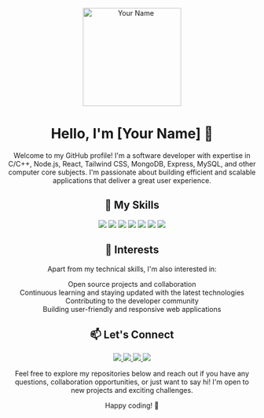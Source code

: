 <p align="center">
  <img src="https://your-profile-image-url" alt="Your Name" width="200" height="200">
</p>

<h1 align="center">Hello, I'm [Your Name] 👋</h1>

<p align="center">Welcome to my GitHub profile! I'm a software developer with expertise in C/C++, Node.js, React, Tailwind CSS, MongoDB, Express, MySQL, and other computer core subjects. I'm passionate about building efficient and scalable applications that deliver a great user experience.</p>

<h2 align="center">🔭 My Skills</h2>

<p align="center">
  <img src="https://img.shields.io/badge/C%2FC++-00599C?style=flat-square&logo=c%2B%2B&logoColor=white">
  <img src="https://img.shields.io/badge/Node.js-339933?style=flat-square&logo=node.js&logoColor=white">
  <img src="https://img.shields.io/badge/React-61DAFB?style=flat-square&logo=react&logoColor=white">
  <img src="https://img.shields.io/badge/Tailwind%20CSS-38B2AC?style=flat-square&logo=tailwind-css&logoColor=white">
  <img src="https://img.shields.io/badge/MongoDB-47A248?style=flat-square&logo=mongodb&logoColor=white">
  <img src="https://img.shields.io/badge/Express.js-000000?style=flat-square&logo=express&logoColor=white">
  <img src="https://img.shields.io/badge/MySQL-4479A1?style=flat-square&logo=mysql&logoColor=white">
</p>

<h2 align="center">🌱 Interests</h2>

<p align="center">Apart from my technical skills, I'm also interested in:</p>

<p align="center">
  Open source projects and collaboration<br>
  Continuous learning and staying updated with the latest technologies<br>
  Contributing to the developer community<br>
  Building user-friendly and responsive web applications
</p>

<h2 align="center">📫 Let's Connect</h2>

<p align="center">
  <a href="https://github.com/YourGitHubUsername">
    <img src="https://img.shields.io/badge/-GitHub-181717?style=for-the-badge&logo=github&logoColor=white">
  </a>
  <a href="https://www.linkedin.com/in/yourlinkedinprofile">
    <img src="https://img.shields.io/badge/-LinkedIn-0077B5?style=for-the-badge&logo=linkedin&logoColor=white">
  </a>
  <a href="https://yourportfoliosite.com">
    <img src="https://img.shields.io/badge/-Portfolio-1f425f.svg?style=for-the-badge">
  </a>
  <a href="mailto:your.email@example.com">
    <img src="https://img.shields.io/badge/-Email-D14836?style=for-the-badge&logo=gmail&logoColor=white">
  </a>
</p>

<p align="center">Feel free to explore my repositories below and reach out if you have any questions, collaboration opportunities, or just want to say hi! I'm open to new projects and exciting challenges.</p>

<p align="center">Happy coding! 🚀</p>
